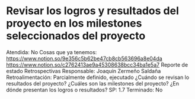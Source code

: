 # Revisar los logros y resultados del proyecto en los milestones seleccionados del proyecto

Atendida: No
Cosas que ya tenemos: https://www.notion.so/9e356c5b62be47cb8cb563696a8e04da
https://www.notion.so/c2762413ae9a45308638bcc34ba1e5a7
Reporte de estado
Retrospectivas
Responsable: Joaquín Zermeño Saldaña
Retroalimentación: Parcialmente definido, ejecutado
¿Cuándo se revisan lo resultados del proyecto?
¿Cuáles son las milestones del proyecto?
¿En dónde presentan los logros o resultados?
SP: 1.7
Terminado: No